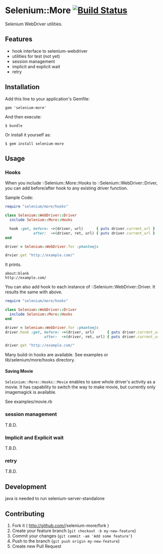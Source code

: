 # Selenium::More [![Build Status](https://travis-ci.org/okitan/selenium-more.png?branch=master)](https://travis-ci.org/okitan/selenium-more)

Selenium WebDriver utilities.

## Features

* hook interface to selenium-webdriver
* utilities for test (not yet)
 * session management
 * implicit and explicit wait
 * retry

## Installation

Add this line to your application's Gemfile:

    gem 'selenium-more'

And then execute:

    $ bundle

Or install it yourself as:

    $ gem install selenium-more

## Usage

### Hooks

When you include ::Selenium::More::Hooks to ::Selenium::WebDriver::Driver, you can add before/after hook to any existing driver function.

Sample Code:
```ruby
require "selenium/more/hooks"

class Selenium::WebDriver::Driver
  include Selenium::More::Hooks

  hook :get, before: ->(driver, url)      { puts driver.current_url }
             after:  ->(driver, ret, url) { puts driver.current_url }
end

driver = Selenium::WebDriver.for :phantomjs

drvier.get "http://example.com/"
```

It prints.
```
about:blank
http://example.com/
```

You can also add hook to each instance of ::Selenium::WebDriver::Driver. It results the same with above.

```ruby
require "selenium/more/hooks"

class Selenium::WebDriver::Driver
  include Selenium::More::Hooks
end

driver = Selenium::WebDriver.for :phantomjs
driver.hook :get, before: ->(driver, url)      { puts driver.current_url }
                  after:  ->(driver, ret, url) { puts driver.current_url }

driver.get "http://example.com/"
```

Many build-in hooks are available. See examples or lib/selenium/more/hooks directory.

#### Saving Movie

`Seleinium::More::Hooks::Movie` enables to save whole driver's activity as a movie.
It has capability to switch the way to make movie, but currently only imagemagick is available.

See examples/movie.rb

### session management

T.B.D.

### Implicit and Explicit wait

T.B.D.

### retry

T.B.D.

## Development

java is needed to run selenium-server-standalone

## Contributing

1. Fork it ( http://github.com/<my-github-username>/selenium-more/fork )
2. Create your feature branch (`git checkout -b my-new-feature`)
3. Commit your changes (`git commit -am 'Add some feature'`)
4. Push to the branch (`git push origin my-new-feature`)
5. Create new Pull Request
